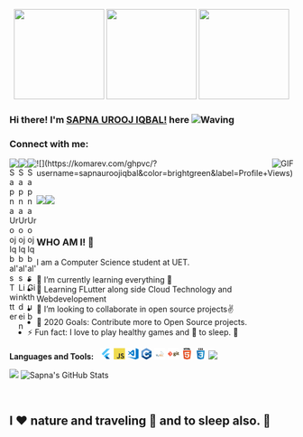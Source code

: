 <p align="center"> <img src="https://octodex.github.com/images/welcometocat.png" height="160px" width="160px"> <img src="https://octodex.github.com/images/daftpunktocat-guy.gif" height="160px" width="160px"> <img src="https://octodex.github.com/images/femalecodertocat.png" height="160px" width="160px">


### Hi there! I'm [SAPNA UROOJ IQBAL!](https://sapnauroojiqbal.github.io/) here <img src="https://github.com/TheDudeThatCode/TheDudeThatCode/blob/master/Assets/Hi.gif" width="30px" alt="Waving">

### Connect with me:

<a href="https://twitter.com/SapnaUroojIqbal">
  <img align="left" alt="Sapna Urooj Iqbal's Twitter" width="16px" src="https://cdn.jsdelivr.net/npm/simple-icons@v3/icons/twitter.svg" />
</a>
<a href="https://www.linkedin.com/in/sapna-urooj-iqbal-835803198/">
  <img align="left" alt="Sapna Urooj Iqbal's Linkdein" width="16px" src="https://cdn.jsdelivr.net/npm/simple-icons@v3/icons/linkedin.svg" />
</a>
<a href="https://github.com/sapnauroojiqbal">
  <img align="left" alt="Sapna Urooj Iqbal's Github" width="16px" src="https://cdn.jsdelivr.net/npm/simple-icons@v3/icons/github.svg" />
</a>
<img align="right" alt="GIF" src="https://media.giphy.com/media/PiQejEf31116URju4V/giphy.gif" />
![](https://komarev.com/ghpvc/?username=sapnauroojiqbal&color=brightgreen&label=Profile+Views)

<br />

<p align="left">
  <br><img src="https://badges.pufler.dev/visits/sapnauroojiqbal/sapnauroojiqbal/"><img src="https://badges.pufler.dev/years/sapnauroojiqbal/">
</p>

<br />

### WHO AM I! 🤔 &nbsp;

I am a Computer Science student at UET.
- 🌱 I’m currently learning everything 🤣
- 🔭 Learning FLutter along side Cloud Technology and Webdevelopement
- 👯 I’m looking to collaborate in open source projects✌
- 🥅 2020 Goals: Contribute more to Open Source projects.
- ⚡ Fun fact: I love to play healthy games and 🤩 to sleep. 🤣

**Languages and Tools:** &nbsp;
<code><img height="20" src="https://raw.githubusercontent.com/github/explore/80688e429a7d4ef2fca1e82350fe8e3517d3494d/topics/flutter/flutter.png"></code>
<code><img height="20" src="https://raw.githubusercontent.com/github/explore/80688e429a7d4ef2fca1e82350fe8e3517d3494d/topics/javascript/javascript.png"></code>
<code><img height="20" src="https://raw.githubusercontent.com/github/explore/80688e429a7d4ef2fca1e82350fe8e3517d3494d/topics/visual-studio-code/visual-studio-code.png"></code>
<code><img height="20" src="https://raw.githubusercontent.com/github/explore/80688e429a7d4ef2fca1e82350fe8e3517d3494d/topics/cpp/cpp.png"></code>
<code><img height="20" src="https://raw.githubusercontent.com/github/explore/80688e429a7d4ef2fca1e82350fe8e3517d3494d/topics/mysql/mysql.png"></code>
<code><img height="20" src="https://raw.githubusercontent.com/github/explore/80688e429a7d4ef2fca1e82350fe8e3517d3494d/topics/git/git.png"></code>
<code><img height="20" src="https://raw.githubusercontent.com/github/explore/80688e429a7d4ef2fca1e82350fe8e3517d3494d/topics/html/html.png"></code>
<code><img height="20" src="https://raw.githubusercontent.com/github/explore/80688e429a7d4ef2fca1e82350fe8e3517d3494d/topics/css/css.png"></code>
<code><img height="20" src="https://simpleicons.org/icons/csharp.svg"></code>
<p>
  <img src="https://github-readme-stats.vercel.app/api/top-langs/?usernamesapnauroojiqbal=&theme=shades-of-purple&hide_langs_below=1&layout=compact" />
  <img src="https://github-readme-stats.vercel.app/api?username=sapnauroojiqbal&show_icons=true&hide_border=true&count_private=true&theme=shades-of-purple&icon_color=fad000" alt="Sapna's GitHub Stats">
</p>

<br />

## I ❤️ nature and traveling 🤩 and to sleep also. 🤣
